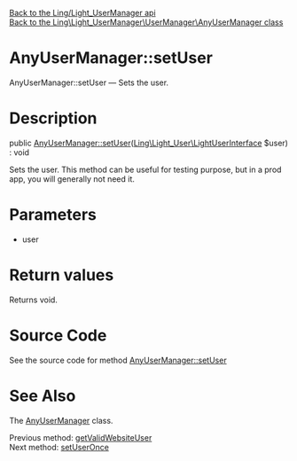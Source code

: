 [Back to the Ling/Light_UserManager api](https://github.com/lingtalfi/Light_UserManager/blob/master/doc/api/Ling/Light_UserManager.md)<br>
[Back to the Ling\Light_UserManager\UserManager\AnyUserManager class](https://github.com/lingtalfi/Light_UserManager/blob/master/doc/api/Ling/Light_UserManager/UserManager/AnyUserManager.md)


AnyUserManager::setUser
================



AnyUserManager::setUser — Sets the user.




Description
================


public [AnyUserManager::setUser](https://github.com/lingtalfi/Light_UserManager/blob/master/doc/api/Ling/Light_UserManager/UserManager/AnyUserManager/setUser.md)([Ling\Light_User\LightUserInterface](https://github.com/lingtalfi/Light_User/blob/master/doc/api/Ling/Light_User/LightUserInterface.md) $user) : void




Sets the user.
This method can be useful for testing purpose,
but in a prod app, you will generally not need it.




Parameters
================


- user

    


Return values
================

Returns void.








Source Code
===========
See the source code for method [AnyUserManager::setUser](https://github.com/lingtalfi/Light_UserManager/blob/master/UserManager/AnyUserManager.php#L149-L153)


See Also
================

The [AnyUserManager](https://github.com/lingtalfi/Light_UserManager/blob/master/doc/api/Ling/Light_UserManager/UserManager/AnyUserManager.md) class.

Previous method: [getValidWebsiteUser](https://github.com/lingtalfi/Light_UserManager/blob/master/doc/api/Ling/Light_UserManager/UserManager/AnyUserManager/getValidWebsiteUser.md)<br>Next method: [setUserOnce](https://github.com/lingtalfi/Light_UserManager/blob/master/doc/api/Ling/Light_UserManager/UserManager/AnyUserManager/setUserOnce.md)<br>

